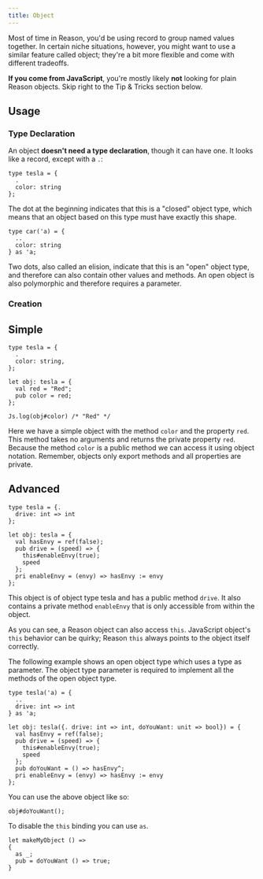 ```yaml
---
title: Object
---
```


Most of time in Reason, you'd be using record to group named values together. In certain niche situations, however, you might want to use a similar feature called object; they're a bit more flexible and come with different tradeoffs.

**If you come from JavaScript**, you're mostly likely **not** looking for plain Reason objects. Skip right to the Tip & Tricks section below.

## Usage

### Type Declaration

An object **doesn't need a type declaration**, though it can have one. It looks like a record, except with a `.`:

```reason
type tesla = {
  .
  color: string
};
```

The dot at the beginning indicates that this is a "closed" object type, which means that an object based on this type must have exactly this shape.

```reason
type car('a) = {
  ..
  color: string
} as 'a;
```

Two dots, also called an elision, indicate that this is an "open" object type, and therefore can also contain other values and methods. An open object is also polymorphic and therefore requires a parameter.

### Creation

## Simple

```reason
type tesla = {
  .
  color: string,
};

let obj: tesla = {
  val red = "Red";
  pub color = red;
};

Js.log(obj#color) /* "Red" */
```

Here we have a simple object with the method `color` and the property `red`. This method takes no arguments and returns the private property `red`. Because the method `color` is a public method we can access it using object notation. Remember, objects only export methods and all properties are private.

## Advanced

```reason
type tesla = {.
  drive: int => int
};

let obj: tesla = {
  val hasEnvy = ref(false);
  pub drive = (speed) => {
    this#enableEnvy(true);
    speed
  };
  pri enableEnvy = (envy) => hasEnvy := envy
};
```

This object is of object type tesla and has a public method `drive`. It also contains a private method `enableEnvy` that is only accessible from within the object.

As you can see, a Reason object can also access `this`. JavaScript object's `this` behavior can be quirky; Reason `this` always points to the object itself correctly.

The following example shows an open object type which uses a type as parameter. The object type parameter is required to implement all the methods of the open object type.

```reason
type tesla('a) = {
  ..
  drive: int => int
} as 'a;

let obj: tesla({. drive: int => int, doYouWant: unit => bool}) = {
  val hasEnvy = ref(false);
  pub drive = (speed) => {
    this#enableEnvy(true);
    speed
  };
  pub doYouWant = () => hasEnvy^;
  pri enableEnvy = (envy) => hasEnvy := envy
};
```

You can use the above object like so:

```reason
obj#doYouWant();
```

To disable the `this` binding you can use `as`.
```reason
let makeMyObject () =>
{
  as _;
  pub = doYouWant () => true;
}
```
